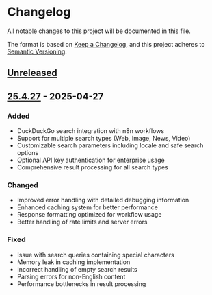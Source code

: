 # Changelog

All notable changes to this project will be documented in this file.

The format is based on [Keep a Changelog](https://keepachangelog.com/en/1.0.0/),
and this project adheres to [Semantic Versioning](https://semver.org/spec/v2.0.0.html).

## [Unreleased]

## [25.4.27] - 2025-04-27

### Added
- DuckDuckGo search integration with n8n workflows
- Support for multiple search types (Web, Image, News, Video)
- Customizable search parameters including locale and safe search options
- Optional API key authentication for enterprise usage
- Comprehensive result processing for all search types

### Changed
- Improved error handling with detailed debugging information
- Enhanced caching system for better performance
- Response formatting optimized for workflow usage
- Better handling of rate limits and server errors

### Fixed
- Issue with search queries containing special characters
- Memory leak in caching implementation
- Incorrect handling of empty search results
- Parsing errors for non-English content
- Performance bottlenecks in result processing

[Unreleased]: https://github.com/hapheus/n8n-nodes-duckduckgo/compare/v25.4.27...HEAD
[25.4.27]: https://github.com/hapheus/n8n-nodes-duckduckgo/releases/tag/v25.4.27 
